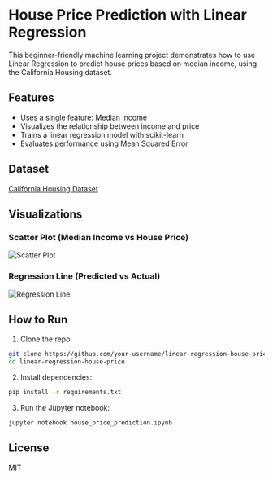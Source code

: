 # House Price Prediction with Linear Regression

This beginner-friendly machine learning project demonstrates how to use Linear Regression to predict house prices based on median income, using the California Housing dataset.

## Features
- Uses a single feature: Median Income
- Visualizes the relationship between income and price
- Trains a linear regression model with scikit-learn
- Evaluates performance using Mean Squared Error

## Dataset
[California Housing Dataset](https://scikit-learn.org/stable/modules/generated/sklearn.datasets.fetch_california_housing.html)


## Visualizations

### Scatter Plot (Median Income vs House Price)
![Scatter Plot]("images\Scatter_Plot.png")

### Regression Line (Predicted vs Actual)
![Regression Line]("images\linear_regression.png")

## How to Run

1. Clone the repo:
```bash
git clone https://github.com/your-username/linear-regression-house-price.git
cd linear-regression-house-price
```

2. Install dependencies:
```bash
pip install -r requirements.txt
```

3. Run the Jupyter notebook:
```bash
jupyter notebook house_price_prediction.ipynb
```

## License
MIT
